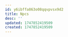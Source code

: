 ```yaml
---
id: y6ibffa863o08qqvpvsx9d2
title: Npcs
desc: ''
updated: 1747852419509
created: 1747852419509
---
```

